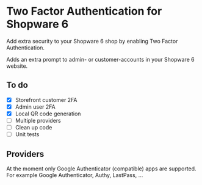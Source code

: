 # Two Factor Authentication for Shopware 6

Add extra security to your Shopware 6 shop by enabling Two Factor Authentication.

Adds an extra prompt to admin- or customer-accounts in your Shopware 6 website.

## To do
 - [x] Storefront customer 2FA
 - [x] Admin user 2FA
 - [x] Local QR code generation
 - [ ] Multiple providers
 - [ ] Clean up code
 - [ ] Unit tests

## Providers
At the moment only Google Authenticator (compatible) apps are supported. 
For example Google Authenticator, Authy, LastPass, ...
